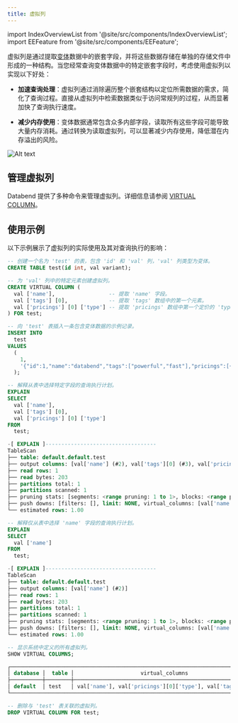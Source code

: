```yaml
---
title: 虚拟列
---
```


import IndexOverviewList from '@site/src/components/IndexOverviewList';
import EEFeature from '@site/src/components/EEFeature';

<EEFeature featureName='VIRTUAL COLUMN'/>

虚拟列是通过提取[变体](/sql/sql-reference/data-types/data-type-variant)数据中的嵌套字段，并将这些数据存储在单独的存储文件中形成的一种结构。当您经常查询变体数据中的特定嵌套字段时，考虑使用虚拟列以实现以下好处：

- **加速查询处理**：虚拟列通过消除遍历整个嵌套结构以定位所需数据的需求，简化了查询过程。直接从虚拟列中检索数据类似于访问常规列的过程，从而显著加快了查询执行速度。

- **减少内存使用**：变体数据通常包含众多内部字段，读取所有这些字段可能导致大量内存消耗。通过转换为读取虚拟列，可以显著减少内存使用，降低潜在内存溢出的风险。

![Alt text](/img/sql/virtual-column.png)

## 管理虚拟列

Databend 提供了多种命令来管理虚拟列。详细信息请参阅 [VIRTUAL COLUMN](/sql/sql-commands/ddl/virtual-column/)。

## 使用示例

以下示例展示了虚拟列的实际使用及其对查询执行的影响：

```sql
-- 创建一个名为 'test' 的表，包含 'id' 和 'val' 列，'val' 列类型为变体。
CREATE TABLE test(id int, val variant);

-- 为 'val' 列中的特定元素创建虚拟列。
CREATE VIRTUAL COLUMN (
  val ['name'],                 -- 提取 'name' 字段。
  val ['tags'] [0],             -- 提取 'tags' 数组中的第一个元素。
  val ['pricings'] [0] ['type'] -- 提取 'pricings' 数组中第一个定价的 'type' 字段。
) FOR test;

-- 向 'test' 表插入一条包含变体数据的示例记录。
INSERT INTO
  test
VALUES
  (
    1,
    '{"id":1,"name":"databend","tags":["powerful","fast"],"pricings":[{"type":"Standard","price":"Pay as you go"},{"type":"Enterprise","price":"Custom"}]}'
  );

-- 解释从表中选择特定字段的查询执行计划。
EXPLAIN
SELECT
  val ['name'],
  val ['tags'] [0],
  val ['pricings'] [0] ['type']
FROM
  test;

-[ EXPLAIN ]-----------------------------------
TableScan
├── table: default.default.test
├── output columns: [val['name'] (#2), val['tags'][0] (#3), val['pricings'][0]['type'] (#4)]
├── read rows: 1
├── read bytes: 203
├── partitions total: 1
├── partitions scanned: 1
├── pruning stats: [segments: <range pruning: 1 to 1>, blocks: <range pruning: 1 to 1, bloom pruning: 0 to 0>]
├── push downs: [filters: [], limit: NONE, virtual_columns: [val['name'], val['pricings'][0]['type'], val['tags'][0]]]
└── estimated rows: 1.00

-- 解释仅从表中选择 'name' 字段的查询执行计划。
EXPLAIN
SELECT
  val ['name']
FROM
  test;

-[ EXPLAIN ]-----------------------------------
TableScan
├── table: default.default.test
├── output columns: [val['name'] (#2)]
├── read rows: 1
├── read bytes: 203
├── partitions total: 1
├── partitions scanned: 1
├── pruning stats: [segments: <range pruning: 1 to 1>, blocks: <range pruning: 1 to 1, bloom pruning: 0 to 0>]
├── push downs: [filters: [], limit: NONE, virtual_columns: [val['name']]]
└── estimated rows: 1.00

-- 显示系统中定义的所有虚拟列。
SHOW VIRTUAL COLUMNS;

┌─────────────────────────────────────────────────────────────────────────────┐
│ database │  table │                     virtual_columns                     │
├──────────┼────────┼─────────────────────────────────────────────────────────┤
│ default  │ test   │ val['name'], val['pricings'][0]['type'], val['tags'][0] │
└─────────────────────────────────────────────────────────────────────────────┘

-- 删除与 'test' 表关联的虚拟列。
DROP VIRTUAL COLUMN FOR test;
```